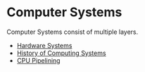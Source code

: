 # Computer Systems

Computer Systems consist of multiple layers.

* [Hardware Systems](hardware/README.md)
* [History of Computing Systems](history/README.md)
* [CPU Pipelining](pipeline/README.md)
